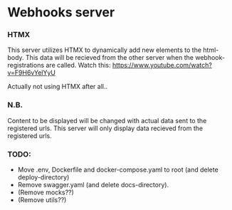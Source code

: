 # Webhooks server

### HTMX

This server utilizes HTMX to dynamically add new elements to the html-body.
This data will be recieved from the other server when the webhook-registrations are called.
Watch this: https://www.youtube.com/watch?v=F9H6vYelYyU

Actually not using HTMX after all..

<script src="https://unpkg.com/htmx.org@1.9.11" integrity="sha384-0gxUXCCR8yv9FM2b+U3FDbsKthCI66oH5IA9fHppQq9DDMHuMauqq1ZHBpJxQ0J0" crossorigin="anonymous"></script>


### N.B.

Content to be displayed will be changed with actual data sent to the registered urls.
This server will only display data recieved from the registered urls.


### TODO:

- Move .env, Dockerfile and docker-compose.yaml to root (and delete deploy-directory)
- Remove swagger.yaml (and delete docs-directory).
- (Remove mocks??)
- (Remove utils??)
